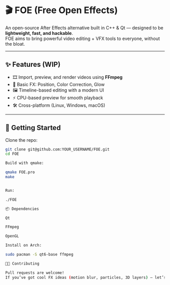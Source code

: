# 🎬 FOE (Free Open Effects)

An open-source After Effects alternative built in C++ & Qt — designed to be **lightweight, fast, and hackable**.  
FOE aims to bring powerful video editing + VFX tools to everyone, without the bloat.

---

## ✨ Features (WIP)
- 🎞 Import, preview, and render videos using **FFmpeg**
- 🎨 Basic FX: Position, Color Correction, Glow
- 🖼️ Timeline-based editing with a modern UI
- ⚡ CPU-based preview for smooth playback
- 🛠️ Cross-platform (Linux, Windows, macOS)

---

## 🚀 Getting Started

Clone the repo:
```bash
git clone git@github.com:YOUR_USERNAME/FOE.git
cd FOE

Build with qmake:

qmake FOE.pro
make


Run:

./FOE

📦 Dependencies

Qt

FFmpeg

OpenGL

Install on Arch:

sudo pacman -S qt6-base ffmpeg

🧑‍💻 Contributing

Pull requests are welcome!
If you’ve got cool FX ideas (motion blur, particles, 3D layers) — let’s build them together.
